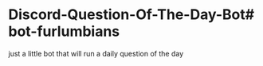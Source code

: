 # Discord-Question-Of-The-Day-Bot# bot-furlumbians
just a little bot that will run a daily question of the day